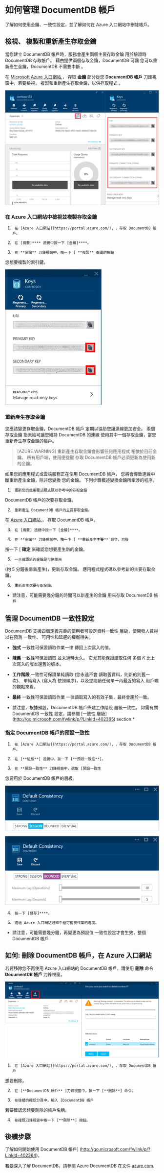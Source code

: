<properties 
    pageTitle="透過 Azure 入口網站管理 DocumentDB 帳戶 | Microsoft Azure" 
    description="了解如何透過 Azure 入口網站管理 DocumentDB 帳戶。尋找使用 Azure 入口網站來檢視、複製、刪除和存取帳戶的指南。" 
    keywords="Azure Portal, documentdb, azure, Microsoft azure"
    services="documentdb" 
    documentationCenter="" 
    authors="AndrewHoh" 
    manager="jhubbard" 
    editor="cgronlun"/>

<tags 
    ms.service="documentdb" 
    ms.workload="data-services" 
    ms.tgt_pltfrm="na" 
    ms.devlang="na" 
    ms.topic="article" 
    ms.date="11/18/2015" 
    ms.author="anhoh"/>


# 如何管理 DocumentDB 帳戶

了解如何使用金鑰、一致性設定，並了解如何在 Azure 入口網站中刪除帳戶。

## <a id="keys"></a>檢視、 複製和重新產生存取金鑰

當您建立 DocumentDB 帳戶時，服務會產生兩個主要存取金鑰 
用於驗證時 DocumentDB
存取帳戶。 藉由提供兩個存取金鑰，DocumentDB 可讓
您可以重新產生金鑰，DocumentDB 不需要中斷
。

在 [Microsoft Azure 入口網站](https://portal.azure.com/),，
存取 **金鑰** 部分從您 **DocumentDB 帳戶** 刀鋒視窗中，若要檢視，
複製和重新產生存取金鑰，以供存取程式
。

![Azure 入口網站 ](media/documentdb-manage-account/keys.png)

### 在 Azure 入口網站中檢視並複製存取金鑰

1.      在 [Azure 入口網站](https://portal.azure.com/), ，存取 DocumentDB 帳戶。

2.      在 [摘要]**** 透鏡中按一下 [金鑰]****。

3.      在 **金鑰** 刀鋒視窗中，按一下 [ **複製** 右邊的按鈕
您想要複製的索引鍵。

  ![在 Azure 入口網站 ](./media/documentdb-manage-account/image004.jpg)

### 重新產生存取金鑰

您應該變更存取金鑰，DocumentDB 帳戶
定期以協助您讓連線更加安全。 兩個存取金鑰
指派給可讓您維持 DocumentDB 的連線
使用其中一個存取金鑰，當您重新產生存取金鑰的帳戶。
> [AZURE.WARNING] 重新產生存取金鑰會影響任何應用程式
相依於目前金鑰。 所有用戶端，使用便捷鍵
存取 DocumentDB 帳戶必須更新為使用新的金鑰。

如果您的應用程式或雲端服務正在使用 DocumentDB 帳戶，
您將會導致連線中斷重新產生金鑰，除非您變換
您的金鑰。 下列步驟概述變換金鑰所牽涉的程序。

1.      更新您的應用程式程式碼以參考中的存取金鑰
DocumentDB 帳戶的次要存取金鑰。

2.      重新產生 DocumentDB 帳戶的主要存取金鑰。
在 [Azure 入口網站](https://portal.azure.com/),，
存取 DocumentDB 帳戶。

3.      在 [摘要] 透鏡中按一下 [金鑰]****。

4.      在 **金鑰** 刀鋒視窗中，按一下 [ **重新產生主要** 命令，然後
按一下 [ **確定** 來確認您想要產生新的金鑰。

5.      一旦確認新的金鑰是可供使用
(約 5 分鐘後重新產生)，更新存取金鑰。
應用程式程式碼以參考新的主要存取金鑰。

6.      重新產生次要存取金鑰。

* 請注意，可能需要幾分鐘的時間可以新產生的金鑰
用來存取 DocumentDB 帳戶

## <a id="consistency"></a>管理 DocumentDB 一致性設定

DocumentDB 支援四個定義完善的使用者可設定資料一致性
層級，使開發人員得以在預測
一致性、 可用性和延遲的權衡得失。

- **強式** 一致性可保證讀取作業一律
傳回上次寫入的值。

- **陳舊** 一致性可保證讀取
並未過時太久。 它尤其能保證讀取任何
多個 *K* 比上次寫入的版本還舊的版本。

- **工作階段** 一致性可保證單純讀取 (您永遠不會
讀取舊資料，則新的則舊一次)、 單純寫入 (寫入為
依照順序)，以及您閱讀任何單一內最近的寫入
用戶端的觀點來看。

- **最終** 一致性可保證讀取作業
一律讀取寫入的有效子集，最終會趨於一致。

* 請注意，根據預設，DocumentDB 帳戶佈建工作階段
層級一致性。 如需有關 DocumentDB 一致性
設定，請參閱 [一致性
層級] (http://go.microsoft.com/fwlink/p/?LinkId=402365) section.*

### 指定 DocumentDB 帳戶的預設一致性

1.      在 [Azure 入口網站](https://portal.azure.com/), ，存取 DocumentDB 帳戶。

2.      在 [**組態**] 透鏡中，按一下 [**預設一致性**]。

3.      在 **預設一致性** 刀鋒視窗中，選取 [預設一致性
您要用於 DocumentDB 帳戶的層級。

![預設一致性工作階段](./media/documentdb-manage-account/image005.png)

![預設一致性界限](./media/documentdb-manage-account/image006.png)

4.      按一下 [儲存]****。

5.      透過 Azure 入口網站通知中樞可監視作業的進度。

* 請注意，可能需要幾分鐘，再變更為預設值
一致性設定才會生效，整個 DocumentDB 帳戶

## <a id="delete"></a> 如何: 刪除 DocumentDB 帳戶，在 Azure 入口網站

若要移除您不再使用 Azure 入口網站的 DocumentDB 帳戶，請使用
**刪除** 命令 **DocumentDB 帳戶** 刀鋒視窗。

![如何在 Azure 入口網站中刪除 DocumentDB 帳戶](./media/documentdb-manage-account/image009.png)

1.      在 [Azure 入口網站](https://portal.azure.com/), ，存取 DocumentDB 帳戶
想要刪除。

2.      在 [**DocumentDB 帳戶** ]刀鋒視窗中，按一下 [**刪除**] 命令。

3.      在後續的確認分頁中，輸入 [DocumentDB 帳戶
若要確認您想要刪除的帳戶名稱。

4.      在確認刀鋒視窗中按一下 [**刪除**] 按鈕。

## <a id="next"></a>後續步驟

了解如何開始使用 DocumentDB
    帳戶] (http://go.microsoft.com/fwlink/p/?LinkId=402364)。

若要深入了解 DocumentDB，請參閱 Azure DocumentDB
    在文件
    [azure.com](http://go.microsoft.com/fwlink/?LinkID=402319&clcid=0x409).








